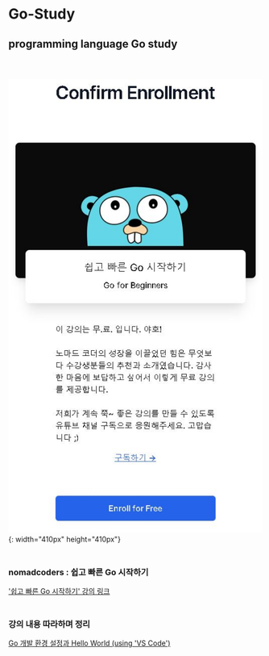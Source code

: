 # Go-Study
## programming language Go study
　  
　  
![enrollment_course](https://github.com/nimkoes/Go-Study/blob/main/assets/images/enrollment_course.JPG?raw=true "enrollment_course"){: width="410px" height="410px"}
　  
　  
  ### nomadcoders : 쉽고 빠른 Go 시작하기  
['쉽고 빠른 Go 시작하기' 강의 링크][link_course]
　  
　  
  ### 강의 내용 따라하며 정리
[Go 개발 환경 설정과 Hello World (using 'VS Code')][link_blog_001]




[link_course]:https://nomadcoders.co/go-for-beginners/lobby

[link_blog_001]:https://xxxelppa.tistory.com/270


